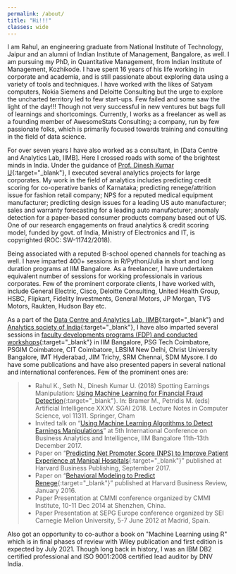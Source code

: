 ```yaml
---
permalink: /about/
title: "Hi!!!"
classes: wide
---
```


I am Rahul, an engineering graduate from National Institute of Technology, Jaipur and an alumni of Indian Institute of Management, Bangalore, as well. I am pursuing my PhD, in Quantitative Management, from Indian Institute of Management, Kozhikode. I have spent 16 years of his life working in corporate and academia, and is still passionate about exploring data using a variety of tools and techniques. I have worked with the likes of Satyam computers, Nokia Siemens and Deloitte Consulting but the urge to explore the uncharted territory led to few start-ups. Few failed and some saw the light of the day!!! Though not very successful in new ventures but bags full of learnings and shortcomings. Currently, I works as a freelancer as well as a founding member of AwesomeStats Consulting; a company, run by few passionate folks, which is primarily focused towards training and consulting in the field of data science. 

For over seven years I have also worked as a consultant, in [Data Centre and Analytics Lab, IIMB]. Here I crossed roads with some of the brightest minds in India. Under the guidance of [Prof. Dinesh Kumar U](https://www.iimb.ac.in/user/70/u-dinesh-kumar){:target="_blank"}, I executed several analytics projects for large corporates. My work in the field of analytics includes predicting credit scoring for co-operative banks of Karnataka; predicting renege/attrition issue for fashion retail company; NPS for a reputed medical equipment manufacturer; predicting design issues for a leading US auto manufacturer; sales and warranty forecasting for a leading auto manufacturer; anomaly detection for a paper-based consumer products company based out of US.  One of our research engagements on fraud analytics & credit scoring model, funded by govt. of India, Ministry of Electronics and IT, is copyrighted (ROC: SW-11742/2018). 

Being associated with a reputed B-school opened channels for teaching as well. I have imparted 400+ sessions in R/Python/Julia in short and long duration programs at IIM Bangalore. As a freelancer, I have undertaken equivalent number of sessions for working professionals in various corporates. Few of the prominent corporate clients, I have worked with, include General Electric, Cisco, Deloitte Consulting, United Health Group, HSBC, Flipkart, Fidelity Investments, General Motors, JP Morgan, TVS Motors, Raukten, Hudson Bay etc. 

As a part of the [Data Centre and Analytics Lab, IIMB](https://dcal.iimb.ernet.in/index.html){:target="_blank"} and [Analytics society of India](https://dcal.iimb.ernet.in/analytics-society-india.html){:target="_blank"}, I have also imparted several sessions in [faculty developments programs (FDP) and conducted workshops](https://dcal.iimb.ernet.in/past-events.html){:target="_blank"} in IIM Bangalore, PSG Tech Coimbatore, PSGIM Coimbatore, CIT Coimbatore, LBSIM New Delhi, Christ University Bangalore, IMT Hyderabad, JIM Trichy, SRM Chennai, SDM Mysore. I do have some publications and have also presented papers in several national and international conferences. Few of the prominent ones are:

> * Rahul K., Seth N., Dinesh Kumar U. (2018) Spotting Earnings Manipulation: [Using Machine Learning for Financial Fraud Detection](https://link.springer.com/chapter/10.1007%2F978-3-030-04191-5_29){:target="_blank"}. In: Bramer M., Petridis M. (eds) Artificial Intelligence XXXV. SGAI 2018. Lecture Notes in Computer Science, vol 11311. Springer, Cham
> * Invited talk on “[Using Machine Learning Algorithms to Detect Earnings Manipulations](dcal.iimb.ernet.in/baiconf2017/pdf/Conference_Schedule_2017.pdf)” at 5th International Conference on Business Analytics and Intelligence, IIM Bangalore 11th-13th December 2017.
> * Paper on “[Predicting Net Promoter Score (NPS) to Improve Patient Experience at Manipal Hospitals](https://cb.hbsp.harvard.edu/cbmp/product/IMB649-PDF-ENG){:target="_blank"}” published at Harvard Business Publishing, September 2017.
> * Paper on “[Behavioral Modeling to Predict Renege](https://hbr.org/product/hr-analytics-at-scaleneworks-behavioral-modeling-to-predict-renege/IMB551-PDF-ENG){:target="_blank"}” published at Harvard Business Review, January 2016.
> * Paper Presentation at CMMI conference organized by CMMI Institute, 10-11 Dec 2014 at Shenzhen, China.
> * Paper Presentation at SEPG Europe conference organized by SEI Carnegie Mellon University, 5-7 June 2012 at Madrid, Spain. 

Also got an opportunity to co-author a book on "Machine Learning using R" which is in final phases of review with Wiley publication and first edition is expected by July 2021. Though long back in history, I was an IBM DB2 certified professional and ISO 9001:2008 certified lead auditor by DNV India.
